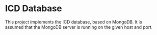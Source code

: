 ICD Database
============

This project implements the ICD database, based on MongoDB.
It is assumed that the MongoDB server is running on the given host and port.



